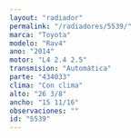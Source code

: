 ```yaml
---
layout: "radiador"
permalink: "/radiadores/5539/"
marca: "Toyota"
modelo: "Rav4"
ano: "2014"
motor: "L4 2.4 2.5"
transmision: "Automática"
parte: "434033"
clima: "Con clima"
alto: "26 3/8"
ancho: "15 11/16"
observaciones: ""
id: "5539"
---
```


